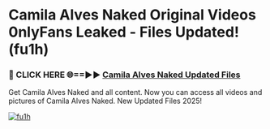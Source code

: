 # Camila Alves Naked Original Videos 0nlyFans Leaked - Files Updated! (fu1h)

<h3>🔴 CLICK HERE 🌐==►► <a href="https://tinyurl.com/up5wt9bj" rel="nofollow">Camila Alves Naked Updated Files</a></h3>

Get Camila Alves Naked and all content. Now you can access all videos and pictures of Camila Alves Naked. New Updated Files 2025!

[![fu1h](https://i.imgur.com/ABiUzMV.gif)](https://tinyurl.com/up5wt9bj)

